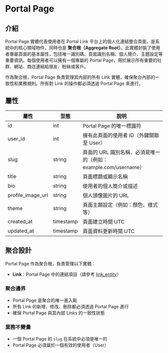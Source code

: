 # Portal Page

## 介紹

Portal Page 實體代表使用者在 Portal Link 平台上的個人化連結整合頁面，是系統中的核心領域物件，同時也是 **聚合根（Aggregate Root）**。此實體封裝了使用者專屬頁面的基本屬性，包括唯一識別碼、頁面識別名稱、個人簡介、主題設定等重要資訊。每個使用者可以擁有一個專屬的 Portal Page，用於展示所有重要的社群、網站、商店連結給朋友、粉絲或客戶。

作為聚合根，Portal Page 負責管理其內部的所有 Link 實體，確保聚合內部的一致性和業務規則。所有對 Link 的操作都必須透過 Portal Page 來進行。

## 屬性

| 屬性 | 型態 | 說明 |
|------|------|------|
| id | int | Portal Page 的唯一標識符 |
| user_id | int | 擁有此頁面的使用者 ID（外鍵關聯至 User） |
| slug | string | 頁面的 URL 識別名稱，必須是唯一的（例如：example.com/username） |
| title | string | 頁面標題或顯示名稱 |
| bio | string | 使用者的個人簡介或描述 |
| profile_image_url | string | 個人頭像圖片的 URL |
| theme | string | 頁面主題設定（例如：顏色、樣式等） |
| created_at | timestamp | 頁面建立時間 UTC |
| updated_at | timestamp | 頁面資料更新時間 UTC |

## 聚合設計

Portal Page 作為聚合根，負責管理以下實體：

- **Link**：Portal Page 中的連結項目（請參考 [link_entity](link_entity.md)）

### 聚合邊界

- Portal Page 是聚合的唯一進入點
- 所有 Link 的新增、修改、刪除都必須透過 Portal Page 進行
- 確保 Portal Page 與其內部 Links 的一致性狀態

### 業務不變量

- 一個 Portal Page 的 `slug` 在系統中必須是唯一的
- Portal Page 必須屬於一個有效的使用者（User）
